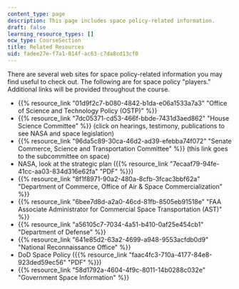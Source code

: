 ```yaml
---
content_type: page
description: This page includes space policy-related information.
draft: false
learning_resource_types: []
ocw_type: CourseSection
title: Related Resources
uid: fadee27e-f7a1-014f-ac63-c7da8cd13cf0
---
```

There are several web sites for space policy-related information you may find useful to check out. The following are for space policy "players." Additional links will be provided throughout the course.

- {{% resource_link "01d9f2c7-b080-4842-b1da-e06a1533a7a3" "Office of Science and Technology Policy (OSTP)" %}}
- {{% resource_link "7dc05371-cd53-466f-bbde-7431d3aed862" "House Science Committee" %}} (click on hearings, testimony, publications to see NASA and space legislation)
- {{% resource_link "96da5c89-30ca-46d2-ad39-efebba74f072" "Senate Commerce, Science and Transportation Committee" %}} (this link goes to the subcommittee on space)
- NASA, look at the strategic plan ({{% resource_link "7ecaaf79-94fe-41cc-aa03-834d316e62fa" "PDF" %}})
- {{% resource_link "8f1f8971-90a2-480a-8cfb-3fcac3bbf62a" "Department of Commerce, Office of Air & Space Commercialization" %}}
- {{% resource_link "6bee7d8d-a2a0-46cd-81fb-8505eb91518e" "FAA Associate Administrator for Commercial Space Transportation (AST)" %}}
- {{% resource_link "a56105c7-7034-4a51-b410-0af25e454cb1" "Department of Defense" %}}
- {{% resource_link "641e85d2-63a2-4699-a948-9553acfdb0d9" "National Reconnaissance Office" %}}
- DoD Space Policy ({{% resource_link "faac4fc3-710a-4177-84e8-923ded59ec56" "PDF" %}})
- {{% resource_link "58d1792a-4604-4f9c-8011-14b0288c032e" "Government Space Information" %}}